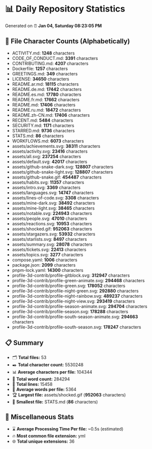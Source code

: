 # 📊 Daily Repository Statistics
Generated on ⏰ **Jan 04, Saturday 08:23:05 PM**

## 📂 File Character Counts (Alphabetically)
- ACTIVITY.md: **1248** characters
- CODE_OF_CONDUCT.md: **3391** characters
- CONTRIBUTING.md: **4207** characters
- Dockerfile: **1257** characters
- GREETINGS.md: **349** characters
- LICENSE: **34650** characters
- README.ar.md: **18115** characters
- README.de.md: **17442** characters
- README.es.md: **17780** characters
- README.fr.md: **17662** characters
- README.md: **17406** characters
- README.ru.md: **18472** characters
- README.zh-CN.md: **17406** characters
- RECENT.md: **5484** characters
- SECURITY.md: **1171** characters
- STARRED.md: **9736** characters
- STATS.md: **86** characters
- WORKFLOWS.md: **6073** characters
- assets/achievements.svg: **38311** characters
- assets/activity.svg: **23416** characters
- assets/all.svg: **237254** characters
- assets/default.svg: **42017** characters
- assets/github-snake-dark.svg: **128807** characters
- assets/github-snake-light.svg: **128807** characters
- assets/github-snake.gif: **454487** characters
- assets/habits.svg: **11357** characters
- assets/intro.svg: **3369** characters
- assets/languages.svg: **14747** characters
- assets/lines-of-code.svg: **3308** characters
- assets/mine-dark.svg: **38492** characters
- assets/mine-light.svg: **38465** characters
- assets/notable.svg: **224943** characters
- assets/people.svg: **47010** characters
- assets/reactions.svg: **10953** characters
- assets/shocked.gif: **952063** characters
- assets/stargazers.svg: **53932** characters
- assets/starlists.svg: **8497** characters
- assets/summary.svg: **28078** characters
- assets/tickets.svg: **22413** characters
- assets/topics.svg: **3277** characters
- compose.yaml: **1006** characters
- package.json: **2099** characters
- pnpm-lock.yaml: **14300** characters
- profile-3d-contrib/profile-gitblock.svg: **312947** characters
- profile-3d-contrib/profile-green-animate.svg: **294468** characters
- profile-3d-contrib/profile-green.svg: **178052** characters
- profile-3d-contrib/profile-night-green.svg: **292880** characters
- profile-3d-contrib/profile-night-rainbow.svg: **489237** characters
- profile-3d-contrib/profile-night-view.svg: **293419** characters
- profile-3d-contrib/profile-season-animate.svg: **294704** characters
- profile-3d-contrib/profile-season.svg: **178288** characters
- profile-3d-contrib/profile-south-season-animate.svg: **294663** characters
- profile-3d-contrib/profile-south-season.svg: **178247** characters

## 📋 Summary
- 🗂️ **Total files:** 53
- ✒️ **Total character count:** 5530248
- 📊 **Average characters per file:** 104344
- 📝 **Total word count:** 284294
- 🧾 **Total lines:** 15458
- 📐 **Average words per file:** 5364
- 🏆 **Largest file:** assets/shocked.gif (**952063** characters)
- 🥉 **Smallest file:** STATS.md (**86** characters)

## 🌟 Miscellaneous Stats
- ⌛ **Average Processing Time Per file:** ~0.5s (estimated)
- 🔥 **Most common file extension:** yml
- 🌐 **Total unique extensions:** 36
